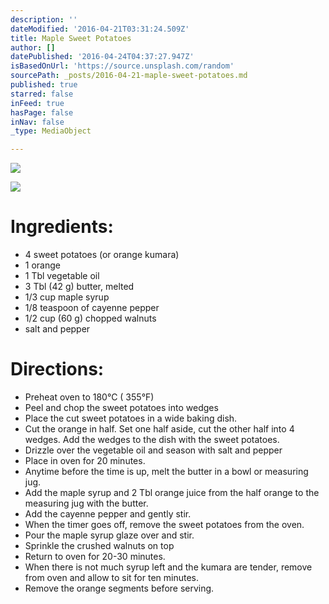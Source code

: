```yaml
---
description: ''
dateModified: '2016-04-21T03:31:24.509Z'
title: Maple Sweet Potatoes
author: []
datePublished: '2016-04-24T04:37:27.947Z'
isBasedOnUrl: 'https://source.unsplash.com/random'
sourcePath: _posts/2016-04-21-maple-sweet-potatoes.md
published: true
starred: false
inFeed: true
hasPage: false
inNav: false
_type: MediaObject

---
```

![](https://the-grid-user-content.s3-us-west-2.amazonaws.com/ae57bc0a-d8d9-4dcf-9ee2-625e01549f32.jpg)

![](https://the-grid-user-content.s3-us-west-2.amazonaws.com/7b20b5d7-8d20-4677-99a3-2559eea58582.jpg)

# Ingredients:

* 4 sweet potatoes (or orange kumara)
* 1 orange
* 1 Tbl vegetable oil
* 3 Tbl (42 g) butter, melted
* 1/3 cup maple syrup
* 1/8 teaspoon of cayenne pepper
* 1/2 cup (60 g) chopped walnuts
* salt and pepper

# Directions:

* Preheat oven to 180°C ( 355°F)
* Peel and chop the sweet potatoes into wedges
* Place the cut sweet potatoes in a wide baking dish.
* Cut the orange in half. Set one half aside, cut the other half into 4 wedges. Add the wedges to the dish with the sweet potatoes. 
* Drizzle over the vegetable oil and season with salt and pepper
* Place in oven for 20 minutes. 
* Anytime before the time is up, melt the butter in a bowl or measuring jug.
* Add the maple syrup and 2 Tbl orange juice from the half orange to the measuring jug with the butter.
* Add the cayenne pepper and gently stir.
* When the timer goes off, remove the sweet potatoes from the oven.
* Pour the maple syrup glaze over and stir.
* Sprinkle the crushed walnuts on top
* Return to oven for 20-30 minutes.
* When there is not much syrup left and the kumara are tender, remove from oven and allow to sit for ten minutes.
* Remove the orange segments before serving.